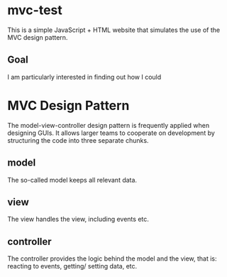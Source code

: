 # mvc-test
This is a simple JavaScript + HTML website that simulates the use of the MVC design pattern. 

## Goal
I am particularly interested in finding out how I could 

# MVC Design Pattern
The model-view-controller design pattern is frequently applied when designing GUIs. It allows larger teams to cooperate on development by structuring the code into three separate chunks.

## model
The so-called model keeps all relevant data.

## view
The view handles the view, including events etc.

## controller
The controller provides the logic behind the model and the view, that is: reacting to events, getting/ setting data, etc.

